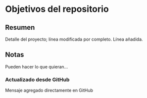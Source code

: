 # Objetivos del repositorio

## Resumen

Detalle del proyecto; línea modificada por completo.
Línea añadida.


## Notas
Pueden hacer lo que quieran...


### Actualizado desde GitHub
Mensaje agregado directamente en GitHub
